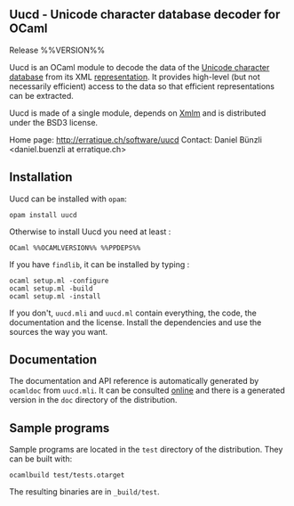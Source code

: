 Uucd - Unicode character database decoder for OCaml
-------------------------------------------------------------------------------
Release %%VERSION%%

Uucd is an OCaml module to decode the data of the [Unicode character 
database][1] from its XML [representation][2]. It provides high-level 
(but not necessarily efficient) access to the data so that efficient 
representations can be extracted.

Uucd is made of a single module, depends on [Xmlm][3] and is distributed
under the BSD3 license.

[1]: http://www.unicode.org/reports/tr44/
[2]: http://www.unicode.org/reports/tr42/
[3]: http://erratique.ch/software/xmlm 

Home page: http://erratique.ch/software/uucd
Contact: Daniel Bünzli <daniel.buenzli at erratique.ch>


## Installation

Uucd can be installed with `opam`:

    opam install uucd

Otherwise to install Uucd you need at least : 

    OCaml %%OCAMLVERSION%% %%PPDEPS%%

If you have `findlib`, it can be installed by typing :

    ocaml setup.ml -configure
    ocaml setup.ml -build 
    ocaml setup.ml -install

If you don't, `uucd.mli` and `uucd.ml` contain everything, the
code, the documentation and the license. Install the dependencies and
use the sources the way you want.


## Documentation

The documentation and API reference is automatically generated by
`ocamldoc` from `uucd.mli`. It can be consulted [online][4] and there
is a generated version in the `doc` directory of the distribution.

[4]:(http://erratique.ch/software/uucd/doc/Uucd).


## Sample programs

Sample programs are located in the `test` directory of the
distribution. They can be built with:

    ocamlbuild test/tests.otarget

The resulting binaries are in `_build/test`.
